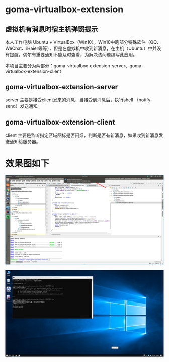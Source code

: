 # goma-virtualbox-extension
## 虚拟机有消息时宿主机弹窗提示
本人工作电脑 Ubuntu + VirtualBox（Win10），Win10中跑部分特殊软件（QQ、WeChat、iHaier等等），但是在虚拟机中收到新消息，在主机（Ubuntu）中并没有提醒，偶尔有重要通知不能及时查看，为解决该问题编写此应用。

本项目主要分为两部分：goma-virtualbox-extension-server、goma-virtualbox-extension-client

## goma-virtualbox-extension-server
server 主要是接受client发来的消息，当接受到消息后，执行shell （notify-send）发送通知。

## goma-virtualbox-extension-client
client 主要是监听指定区域图标是否闪烁，判断是否有新消息，如果收到新消息发送通知给服务器。



# 效果图如下
![服务端](https://raw.githubusercontent.com/Gomaxx/goma-virtualbox-extension/7aaf56245fbc9d4118a7c92c922c1f3cd6ee846f/server.png)

![客户端](https://raw.githubusercontent.com/Gomaxx/goma-virtualbox-extension/7aaf56245fbc9d4118a7c92c922c1f3cd6ee846f/client.png)
